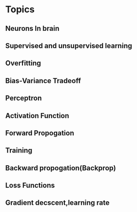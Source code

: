 <html>
<h1>Topics</h1>
<h2>Neurons In brain</h2>
<h2>Supervised and unsupervised learning</h2>
<h2>Overfitting</h2>
<h2>Bias-Variance Tradeoff</h2>
<h2>Perceptron</h2>
<h2>Activation Function</h2>
<h2>Forward Propogation</h2>
<h2>Training</h2>
<h2>Backward propogation(Backprop)</h2>
<h2>Loss Functions</h2>
<h2>Gradient decscent,learning rate</h2>
</html>
